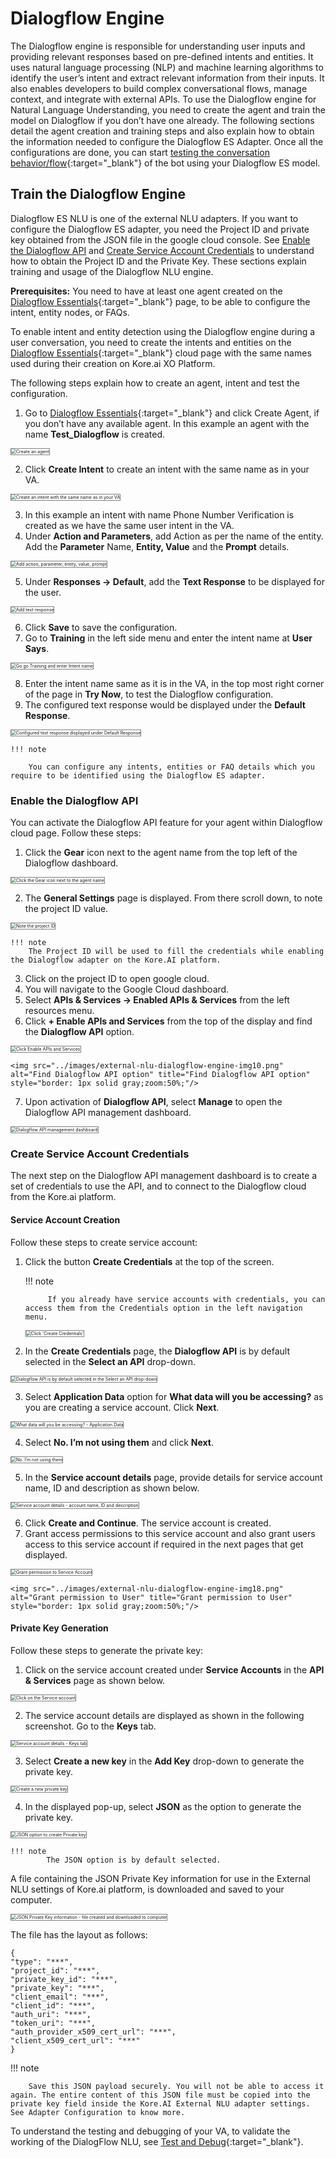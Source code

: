 # Dialogflow Engine

The Dialogflow engine is responsible for understanding user inputs and providing relevant responses based on pre-defined intents and entities. It uses natural language processing (NLP) and machine learning algorithms to identify the user’s intent and extract relevant information from their inputs. It also enables developers to build complex conversational flows, manage context, and integrate with external APIs. To use the Dialogflow engine for Natural Language Understanding, you need to create the agent and train the model on Dialogflow if you don’t have one already. The following sections detail the agent creation and training steps and also explain how to obtain the information needed to configure the Dialogflow ES Adapter. Once all the configurations are done, you can start [testing the conversation behavior/flow](../test-and-debug/){:target="_blank"} of the bot using your Dialogflow ES model.


## Train the Dialogflow Engine

Dialogflow ES NLU is one of the external NLU adapters. If you want to configure the Dialogflow ES adapter, you need the Project ID and private key obtained from the JSON file in the google cloud console. See [Enable the Dialogflow API](#enable-the-dialogflow-api) and [Create Service Account Credentials](#create-service-account-credentials) to understand how to obtain the Project ID and the Private Key. These sections explain training and usage of the Dialogflow NLU engine.

**Prerequisites:** You need to have at least one agent created on the [Dialogflow Essentials](https://dialogflow.cloud.google.com/){:target="_blank"} page, to be able to configure the intent, entity nodes, or FAQs.

To enable intent and entity detection using the Dialogflow engine during a user conversation, you need to create the intents and entities on the [Dialogflow Essentials](https://dialogflow.cloud.google.com/){:target="_blank"} cloud page with the same names used during their creation on Kore.ai XO Platform.

The following steps explain how to create an agent, intent and test the configuration.



1. Go to [Dialogflow Essentials](https://dialogflow.cloud.google.com/){:target="_blank"} and click Create Agent, if you don’t have any available agent. In this example an agent with the name **Test_Dialogflow** is created.  
<img src="../images/external-nlu-dialogflow-engine-img1.png" alt="Create an agent" title="Create an agent" style="border: 1px solid gray;zoom:50%;"/>

2. Click **Create Intent** to create an intent with the same name as in your VA.  
<img src="../images/external-nlu-dialogflow-engine-img2.png" alt="Create an intent with the same name as in your VA" title="Create an intent with the same name as in your VA" style="border: 1px solid gray;zoom:50%;"/>

3. In this example an intent with name Phone Number Verification is created as we have the same user intent in the VA.
4. Under **Action and Parameters**, add Action as per the name of the entity. Add the **Parameter** Name, **Entity, Value** and the **Prompt** details.  
<img src="../images/external-nlu-dialogflow-engine-img3.png" alt="Add action, parameter, entity, value, prompt" title="Add action, parameter, entity, value, prompt" style="border: 1px solid gray;zoom:50%;"/>

5. Under **Responses → Default**, add the **Text Response** to be displayed for the user.  
<img src="../images/external-nlu-dialogflow-engine-img4.png" alt="Add text response" title="Add text response" style="border: 1px solid gray;zoom:50%;"/>

6. Click **Save** to save the configuration.
7. Go to **Training** in the left side menu and enter the intent name at **User Says**.  
<img src="../images/external-nlu-dialogflow-engine-img5.png" alt="Go go Training and enter Intent name" title="Go go Training and enter Intent name" style="border: 1px solid gray;zoom:50%;"/>

8. Enter the intent name same as it is in the VA, in the top most right corner of the page in **Try Now**, to test the Dialogflow configuration.
9. The configured text response would be displayed under the **Default Response**.  
<img src="../images/external-nlu-dialogflow-engine-img6.png" alt="Configured text response displayed under Default Response" title="Configured text response displayed under Default Response" style="border: 1px solid gray;zoom:50%;"/>  
  
    !!! note

        You can configure any intents, entities or FAQ details which you require to be identified using the Dialogflow ES adapter.


### Enable the Dialogflow API

You can activate the Dialogflow API feature for your agent within Dialogflow cloud page.
Follow these steps:

1. Click the **Gear** icon next to the agent name from the top left of the Dialogflow dashboard.  
<img src="../images/external-nlu-dialogflow-engine-img7.png" alt="Click the Gear icon next to the agent name" title="Click the Gear icon next to the agent name" style="border: 1px solid gray;zoom:50%;"/>

2. The **General Settings** page is displayed. From there scroll down, to note the project ID value.  
<img src="../images/external-nlu-dialogflow-engine-img8.png" alt="Note the project ID" title="Note the project ID" style="border: 1px solid gray;zoom:50%;"/>  
  
    !!! note
        The Project ID will be used to fill the credentials while enabling the Dialogflow adapter on the Kore.AI platform.

3. Click on the project ID to open google cloud.
4. You will navigate to the Google Cloud dashboard.
5. Select **APIs & Services → Enabled APIs & Services** from the left resources menu.
6. Click **+ Enable APIs and Services** from the top of the display and find the **Dialogflow API** option.  
<img src="../images/external-nlu-dialogflow-engine-img9.png" alt="Click Enable APIs and Services" title="Click Enable APIs and Services" style="border: 1px solid gray;zoom:50%;"/>  
  
    <img src="../images/external-nlu-dialogflow-engine-img10.png" alt="Find Dialogflow API option" title="Find Dialogflow API option" style="border: 1px solid gray;zoom:50%;"/>

7. Upon activation of **Dialogflow API**, select **Manage** to open the Dialogflow API management dashboard.  
<img src="../images/external-nlu-dialogflow-engine-img11.png" alt="Dialogflow API management dashboard" title="Dialogflow API management dashboard" style="border: 1px solid gray;zoom:50%;"/>

### Create Service Account Credentials

The next step on the Dialogflow API management dashboard is to create a set of credentials to use the API, and to connect to the Dialogflow cloud from the Kore.ai platform.


#### Service Account Creation

Follow these steps to create service account:

1. Click the button **Create Credentials** at the top of the screen.

    !!! note

            If you already have service accounts with credentials, you can access them from the Credentials option in the left navigation menu.

    <img src="../images/external-nlu-dialogflow-engine-img12.png" alt="Click 'Create Credentials'" title="Click 'Create Credentials'" style="border: 1px solid gray;zoom:50%;"/>

2. In the **Create Credentials** page, the **Dialogflow API** is by default selected in the **Select an API** drop-down.  
<img src="../images/external-nlu-dialogflow-engine-img13.png" alt="Dialogflow API is by default selected in the Select an API drop-down" title="Dialogflow API is by default selected in the Select an API drop-down" style="border: 1px solid gray;zoom:50%;"/>

3. Select **Application Data** option for **What data will you be accessing?** as you are creating a service account. Click **Next**.  
<img src="../images/external-nlu-dialogflow-engine-img14.png" alt="What data will you be accessing? -  Application Data" title="What data will you be accessing? -  Application Data" style="border: 1px solid gray;zoom:50%;"/>

4. Select **No. I’m not using them** and click **Next**.  
<img src="../images/external-nlu-dialogflow-engine-img15.png" alt="No. I’m not using them" title="No. I’m not using them" style="border: 1px solid gray;zoom:50%;"/>

5. In the **Service account details** page, provide details for service account name, ID and description as shown below.  
<img src="../images/external-nlu-dialogflow-engine-img16.png" alt="Service account details - account name, ID and description" title="Service account details - account name, ID and description" style="border: 1px solid gray;zoom:50%;"/>

6. Click **Create and Continue**. The service account is created.
7. Grant access permissions to this service account and also grant users access to this service account if required in the next pages that get displayed.  
<img src="../images/external-nlu-dialogflow-engine-img17.png" alt="Grant permission to Service Account" title="Grant permission to Service Account" style="border: 1px solid gray;zoom:50%;"/>  
  
    <img src="../images/external-nlu-dialogflow-engine-img18.png" alt="Grant permission to User" title="Grant permission to User" style="border: 1px solid gray;zoom:50%;"/>


#### Private Key Generation

Follow these steps to generate the private key:

1. Click on the service account created under **Service Accounts** in the **API & Services** page as shown below.  
<img src="../images/external-nlu-dialogflow-engine-img19.png" alt="Click on the Service account" title="Click on the Service account" style="border: 1px solid gray;zoom:50%;"/>

2. The service account details are displayed as shown in the following screenshot. Go to the **Keys** tab.  
<img src="../images/external-nlu-dialogflow-engine-img20.png" alt="Service account details - Keys tab" title="Service account details - Keys tab" style="border: 1px solid gray;zoom:50%;"/>

3. Select **Create a new key** in the **Add Key** drop-down to generate the private key.  
<img src="../images/external-nlu-dialogflow-engine-img21.png" alt="Create a new private key" title="Create a new private key" style="border: 1px solid gray;zoom:50%;"/>

4. In the displayed pop-up, select **JSON** as the option to generate the private key.  
<img src="../images/external-nlu-dialogflow-engine-img22.png" alt="JSON option to create Private key" title="JSON option to create Private key" style="border: 1px solid gray;zoom:50%;"/>

    !!! note
            The JSON option is by default selected.


A file containing the JSON Private Key information for use in the External NLU settings of Kore.ai platform, is downloaded and saved to your computer.

<img src="../images/external-nlu-dialogflow-engine-img23.png" alt="JSON Private Key information - file created and downloaded to computer" title="JSON Private Key information - file created and downloaded to computer" style="border: 1px solid gray;zoom:50%;"/>

The file has the layout as follows:

```
{
"type": "***",
"project_id": "***",
"private_key_id": "***",
"private_key": "***",
"client_email": "***",
"client_id": "***",
"auth_uri": "***",
"token_uri": "***",
"auth_provider_x509_cert_url": "***",
"client_x509_cert_url": "***"
}
```


!!! note

        Save this JSON payload securely. You will not be able to access it again. The entire content of this JSON file must be copied into the private key field inside the Kore.AI External NLU adapter settings. See Adapter Configuration to know more.

To understand the testing and debugging of your VA, to validate the working of the DialogFlow NLU, see [Test and Debug](../test-and-debug){:target="_blank"}.
